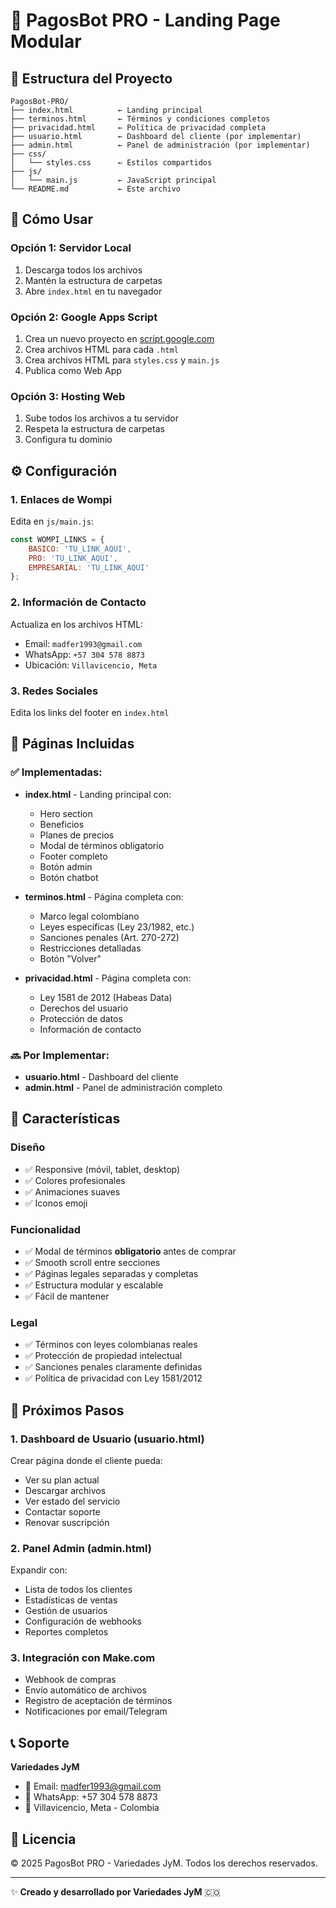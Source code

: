 # 🤖 PagosBot PRO - Landing Page Modular

## 📁 Estructura del Proyecto

```
PagosBot-PRO/
├── index.html          ← Landing principal
├── terminos.html       ← Términos y condiciones completos
├── privacidad.html     ← Política de privacidad completa
├── usuario.html        ← Dashboard del cliente (por implementar)
├── admin.html          ← Panel de administración (por implementar)
├── css/
│   └── styles.css      ← Estilos compartidos
├── js/
│   └── main.js         ← JavaScript principal
└── README.md           ← Este archivo
```

## 🚀 Cómo Usar

### **Opción 1: Servidor Local**
1. Descarga todos los archivos
2. Mantén la estructura de carpetas
3. Abre `index.html` en tu navegador

### **Opción 2: Google Apps Script**
1. Crea un nuevo proyecto en [script.google.com](https://script.google.com)
2. Crea archivos HTML para cada `.html`
3. Crea archivos HTML para `styles.css` y `main.js`
4. Publica como Web App

### **Opción 3: Hosting Web**
1. Sube todos los archivos a tu servidor
2. Respeta la estructura de carpetas
3. Configura tu dominio

## ⚙️ Configuración

### **1. Enlaces de Wompi**
Edita en `js/main.js`:
```javascript
const WOMPI_LINKS = {
    BASICO: 'TU_LINK_AQUI',
    PRO: 'TU_LINK_AQUI',
    EMPRESARIAL: 'TU_LINK_AQUI'
};
```

### **2. Información de Contacto**
Actualiza en los archivos HTML:
- Email: `madfer1993@gmail.com`
- WhatsApp: `+57 304 578 8873`
- Ubicación: `Villavicencio, Meta`

### **3. Redes Sociales**
Edita los links del footer en `index.html`

## 📄 Páginas Incluidas

### ✅ **Implementadas:**
- **index.html** - Landing principal con:
  - Hero section
  - Beneficios
  - Planes de precios
  - Modal de términos obligatorio
  - Footer completo
  - Botón admin
  - Botón chatbot

- **terminos.html** - Página completa con:
  - Marco legal colombiano
  - Leyes específicas (Ley 23/1982, etc.)
  - Sanciones penales (Art. 270-272)
  - Restricciones detalladas
  - Botón "Volver"

- **privacidad.html** - Página completa con:
  - Ley 1581 de 2012 (Habeas Data)
  - Derechos del usuario
  - Protección de datos
  - Información de contacto

### 🔜 **Por Implementar:**
- **usuario.html** - Dashboard del cliente
- **admin.html** - Panel de administración completo

## 🎨 Características

### **Diseño**
- ✅ Responsive (móvil, tablet, desktop)
- ✅ Colores profesionales
- ✅ Animaciones suaves
- ✅ Iconos emoji

### **Funcionalidad**
- ✅ Modal de términos **obligatorio** antes de comprar
- ✅ Smooth scroll entre secciones
- ✅ Páginas legales separadas y completas
- ✅ Estructura modular y escalable
- ✅ Fácil de mantener

### **Legal**
- ✅ Términos con leyes colombianas reales
- ✅ Protección de propiedad intelectual
- ✅ Sanciones penales claramente definidas
- ✅ Política de privacidad con Ley 1581/2012

## 🔧 Próximos Pasos

### **1. Dashboard de Usuario (usuario.html)**
Crear página donde el cliente pueda:
- Ver su plan actual
- Descargar archivos
- Ver estado del servicio
- Contactar soporte
- Renovar suscripción

### **2. Panel Admin (admin.html)**
Expandir con:
- Lista de todos los clientes
- Estadísticas de ventas
- Gestión de usuarios
- Configuración de webhooks
- Reportes completos

### **3. Integración con Make.com**
- Webhook de compras
- Envío automático de archivos
- Registro de aceptación de términos
- Notificaciones por email/Telegram

## 📞 Soporte

**Variedades JyM**
- 📧 Email: madfer1993@gmail.com
- 📱 WhatsApp: +57 304 578 8873
- 📍 Villavicencio, Meta - Colombia

## 📜 Licencia

© 2025 PagosBot PRO - Variedades JyM. Todos los derechos reservados.

---

✨ **Creado y desarrollado por Variedades JyM** 🇨🇴